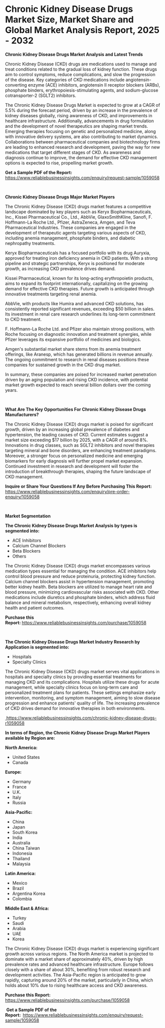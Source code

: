 <p><h1>Chronic Kidney Disease Drugs Market Size, Market Share and Global Market Analysis Report, 2025 - 2032</h1></p><p><strong>Chronic Kidney Disease Drugs Market Analysis and Latest Trends</strong></p>
<p><p>Chronic Kidney Disease (CKD) drugs are medications used to manage and treat conditions related to the gradual loss of kidney function. These drugs aim to control symptoms, reduce complications, and slow the progression of the disease. Key categories of CKD medications include angiotensin-converting enzyme (ACE) inhibitors, angiotensin II receptor blockers (ARBs), phosphate binders, erythropoiesis-stimulating agents, and sodium-glucose cotransporter-2 (SGLT2) inhibitors.</p><p>The Chronic Kidney Disease Drugs Market is expected to grow at a CAGR of 5.5% during the forecast period, driven by an increase in the prevalence of kidney diseases globally, rising awareness of CKD, and improvements in healthcare infrastructure. Additionally, advancements in drug formulation and the development of novel therapeutics are shaping market trends. Emerging therapies focusing on genetic and personalized medicine, along with innovative delivery systems, are also contributing to market dynamics. Collaborations between pharmaceutical companies and biotechnology firms are leading to enhanced research and development, paving the way for new medications that target different stages of CKD. As awareness and diagnosis continue to improve, the demand for effective CKD management options is expected to rise, propelling market growth.</p></p>
<p><strong>Get a Sample PDF of the Report:&nbsp;</strong> <a href="https://www.reliablebusinessinsights.com/enquiry/request-sample/1059058?utm_campaign=3524&utm_medium=2&utm_source=Github&utm_content=ia&utm_term=19042025&utm_id=chronic-kidney-disease-drugs">https://www.reliablebusinessinsights.com/enquiry/request-sample/1059058</a></p>
<p>&nbsp;</p>
<p><strong>Chronic Kidney Disease Drugs Major Market Players</strong></p>
<p><p>The Chronic Kidney Disease (CKD) drugs market features a competitive landscape dominated by key players such as Keryx Biopharmaceuticals, Inc., Kissei Pharmaceutical Co., Ltd., AbbVie, GlaxoSmithKline, Sanofi, F. Hoffmann-La Roche Ltd., Pfizer, AstraZeneca, Amgen, and Teva Pharmaceutical Industries. These companies are engaged in the development of therapeutic agents targeting various aspects of CKD, including anemia management, phosphate binders, and diabetic nephropathy treatments.</p><p>Keryx Biopharmaceuticals has a focused portfolio with its drug Auryxia, approved for treating iron deficiency anemia in CKD patients. With a strong pipeline and strategic partnerships, Keryx is positioned for moderate growth, as increasing CKD prevalence drives demand.</p><p>Kissei Pharmaceutical, known for its long-acting erythropoietin products, aims to expand its footprint internationally, capitalizing on the growing demand for effective CKD therapies. Future growth is anticipated through innovative treatments targeting renal anemia.</p><p>AbbVie, with products like Humira and advanced CKD solutions, has consistently reported significant revenues, exceeding $50 billion in sales. Its investment in renal care research underlines its long-term commitment to CKD treatment.</p><p>F. Hoffmann-La Roche Ltd. and Pfizer also maintain strong positions, with Roche focusing on diagnostic innovation and treatment synergies, while Pfizer leverages its expansive portfolio of medicines and biologics.</p><p>Amgen's substantial market share stems from its anemia treatment offerings, like Aranesp, which has generated billions in revenue annually. The ongoing commitment to research in renal diseases positions these companies for sustained growth in the CKD drug market.</p><p>In summary, these companies are poised for increased market penetration driven by an aging population and rising CKD incidence, with potential market growth expected to reach several billion dollars over the coming years.</p></p>
<p>&nbsp;</p>
<p><strong>What Are The Key Opportunities For Chronic Kidney Disease Drugs Manufacturers?</strong></p>
<p><p>The Chronic Kidney Disease (CKD) drugs market is poised for significant growth, driven by an increasing global prevalence of diabetes and hypertension, the leading causes of CKD. Current estimates suggest a market size exceeding $17 billion by 2025, with a CAGR of around 8%. Innovations in drug classes, such as SGLT2 inhibitors and novel therapies targeting mineral and bone disorders, are enhancing treatment paradigms. Moreover, a stronger focus on personalized medicine and emerging biomarkers for early diagnosis will further propel market expansion. Continued investment in research and development will foster the introduction of breakthrough therapies, shaping the future landscape of CKD management.</p></p>
<p><strong>Inquire or Share Your Questions If Any Before Purchasing This Report:</strong> <a href="https://www.reliablebusinessinsights.com/enquiry/pre-order-enquiry/1059058?utm_campaign=3524&utm_medium=2&utm_source=Github&utm_content=ia&utm_term=19042025&utm_id=chronic-kidney-disease-drugs">https://www.reliablebusinessinsights.com/enquiry/pre-order-enquiry/1059058</a></p>
<p>&nbsp;</p>
<p><strong>Market Segmentation</strong></p>
<p><strong>The Chronic Kidney Disease Drugs Market Analysis by types is segmented into:</strong></p>
<p><ul><li>ACE Inhibitors</li><li>Calcium Channel Blockers</li><li>Beta Blockers</li><li>Others</li></ul></p>
<p><p>The Chronic Kidney Disease (CKD) drugs market encompasses various medication types essential for managing the condition. ACE inhibitors help control blood pressure and reduce proteinuria, protecting kidney function. Calcium channel blockers assist in hypertension management, promoting better kidney health. Beta blockers are utilized to manage heart rate and blood pressure, minimizing cardiovascular risks associated with CKD. Other medications include diuretics and phosphate binders, which address fluid balance and mineral metabolism, respectively, enhancing overall kidney health and patient outcomes.</p></p>
<p><strong>Purchase this Report:&nbsp;</strong><a href="https://www.reliablebusinessinsights.com/purchase/1059058?utm_campaign=3524&utm_medium=2&utm_source=Github&utm_content=ia&utm_term=19042025&utm_id=chronic-kidney-disease-drugs">https://www.reliablebusinessinsights.com/purchase/1059058</a></p>
<p>&nbsp;</p>
<p><strong>The Chronic Kidney Disease Drugs Market Industry Research by Application is segmented into:</strong></p>
<p><ul><li>Hospitals</li><li>Specialty Clinics</li></ul></p>
<p><p>The Chronic Kidney Disease (CKD) drugs market serves vital applications in hospitals and specialty clinics by providing essential treatments for managing CKD and its complications. Hospitals utilize these drugs for acute management, while specialty clinics focus on long-term care and personalized treatment plans for patients. These settings emphasize early intervention, monitoring, and symptom management, aiming to slow disease progression and enhance patients' quality of life. The increasing prevalence of CKD drives demand for innovative therapies in both environments.</p></p>
<p><a href="https://www.reliablebusinessinsights.com/chronic-kidney-disease-drugs-r1059058?utm_campaign=3524&utm_medium=2&utm_source=Github&utm_content=ia&utm_term=19042025&utm_id=chronic-kidney-disease-drugs">&nbsp;https://www.reliablebusinessinsights.com/chronic-kidney-disease-drugs-r1059058</a></p>
<p><strong>In terms of Region, the Chronic Kidney Disease Drugs Market Players available by Region are:</strong></p>
<p>
    <p> <strong> North America: </strong>
        <ul>
            <li>United States</li>
            <li>Canada</li>
        </ul>
        </p> 
    <p> <strong> Europe: </strong>
        <ul>
            <li>Germany</li>
            <li>France</li>
            <li>U.K.</li>
            <li>Italy</li>
            <li>Russia</li>
        </ul>
        </p> 
    <p> <strong> Asia-Pacific: </strong>
        <ul>
            <li>China</li>
            <li>Japan</li>
            <li>South Korea</li>
            <li>India</li>
            <li>Australia</li>
            <li>China Taiwan</li>
            <li>Indonesia</li>
            <li>Thailand</li>
            <li>Malaysia</li>
        </ul>
        </p> 
    <p> <strong> Latin America: </strong>
        <ul>
            <li>Mexico</li>
            <li>Brazil</li>
            <li>Argentina Korea</li>
            <li>Colombia</li>
        </ul>
        </p> 
    <p> <strong> Middle East & Africa: </strong>
        <ul>
            <li>Turkey</li>
            <li>Saudi</li>
            <li>Arabia</li>
            <li>UAE</li>
            <li>Korea</li>
        </ul>
    </p>
    </p>
<p><p>The Chronic Kidney Disease (CKD) drugs market is experiencing significant growth across various regions. The North America market is projected to dominate with a market share of approximately 40%, driven by high prevalence rates and advanced healthcare infrastructure. Europe follows closely with a share of about 30%, benefiting from robust research and development activities. The Asia-Pacific region is anticipated to grow rapidly, capturing around 20% of the market, particularly in China, which holds about 10% due to rising healthcare access and CKD awareness.</p></p>
<p><strong>Purchase this Report: </strong><a href="https://www.reliablebusinessinsights.com/purchase/1059058?utm_campaign=3524&utm_medium=2&utm_source=Github&utm_content=ia&utm_term=19042025&utm_id=chronic-kidney-disease-drugs">https://www.reliablebusinessinsights.com/purchase/1059058</a></p>
<p>&nbsp;<strong>Get a Sample PDF of the Report:&nbsp;&nbsp;</strong><a href="https://www.reliablebusinessinsights.com/enquiry/request-sample/1059058?utm_campaign=3524&utm_medium=2&utm_source=Github&utm_content=ia&utm_term=19042025&utm_id=chronic-kidney-disease-drugs">https://www.reliablebusinessinsights.com/enquiry/request-sample/1059058</a></p>
<p><strong></strong></p>
<p><p></p><p></p><p></p></p>